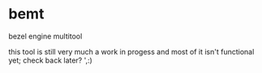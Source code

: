 # bemt
bezel engine multitool


this tool is still very much a work in progess and most of it isn't functional yet; check back later? ',:)

